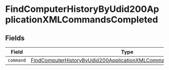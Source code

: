 # FindComputerHistoryByUdid200ApplicationXMLCommandsCompleted


## Fields

| Field                                                                                                                                                               | Type                                                                                                                                                                | Required                                                                                                                                                            | Description                                                                                                                                                         |
| ------------------------------------------------------------------------------------------------------------------------------------------------------------------- | ------------------------------------------------------------------------------------------------------------------------------------------------------------------- | ------------------------------------------------------------------------------------------------------------------------------------------------------------------- | ------------------------------------------------------------------------------------------------------------------------------------------------------------------- |
| `command`                                                                                                                                                           | [FindComputerHistoryByUdid200ApplicationXMLCommandsCompletedCommand](../../models/operations/findcomputerhistorybyudid200applicationxmlcommandscompletedcommand.md) | :heavy_minus_sign:                                                                                                                                                  | N/A                                                                                                                                                                 |